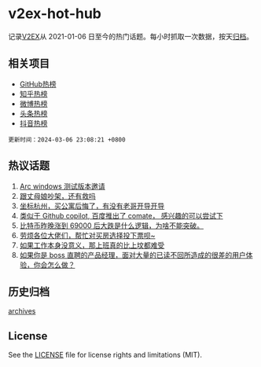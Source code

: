 # v2ex-hot-hub

 记录[V2EX](https://www.v2ex.com/)从 2021-01-06 日至今的热门话题。每小时抓取一次数据，按天[归档](archives)。
 
 ## 相关项目

- [GitHub热榜](https://github.com/lonnyzhang423/github-hot-hub)
- [知乎热榜](https://github.com/lonnyzhang423/zhihu-hot-hub)
- [微博热榜](https://github.com/lonnyzhang423/weibo-hot-hub)
- [头条热榜](https://github.com/lonnyzhang423/toutiao-hot-hub)
- [抖音热榜](https://github.com/lonnyzhang423/douyin-hot-hub)


 `更新时间：2024-03-06 23:08:21 +0800`

## 热议话题

1. [Arc windows 测试版本邀请](https://www.v2ex.com/t/1020962)
1. [跟丈母娘吵架，还有救吗](https://www.v2ex.com/t/1020932)
1. [坐标杭州，买公寓后悔了，有没有老哥开导开导](https://www.v2ex.com/t/1021002)
1. [类似于 Github copilot, 百度推出了 comate， 感兴趣的可以尝试下](https://www.v2ex.com/t/1020955)
1. [比特币昨晚涨到 69000 后大跌是什么逻辑，为啥不能突破。](https://www.v2ex.com/t/1020953)
1. [劳烦各位大佬们，帮忙对买房选择投下票呗~](https://www.v2ex.com/t/1020992)
1. [如果工作本身没意义，那上班真的比上坟都难受](https://www.v2ex.com/t/1021004)
1. [如果你是 boss 直聘的产品经理，面对大量的已读不回所造成的很差的用户体验，你会怎么做？](https://www.v2ex.com/t/1020945)

## 历史归档

[archives](archives)

## License

See the [LICENSE](LICENSE) file for license rights and limitations (MIT).
